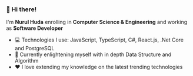 ### 👋 Hi there!

I'm **Nurul Huda** enrolling in **Computer Science & Engineering** and working as **Software Developer**

- 💻 Technologies I use: JavaScript, TypeScript, C#, React.js, .Net Core and PostgreSQL
- 🌱 Currently enlightening myself with in depth Data Structure and Algorithm
- ❤️ I love extending my knowledge on the latest trending technologies
